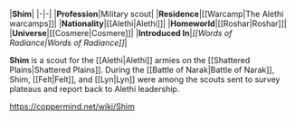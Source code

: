 |**Shim**|
|-|-|
|**Profession**|Military scout|
|**Residence**|[[Warcamp\|The Alethi warcamps]]|
|**Nationality**|[[Alethi\|Alethi]]|
|**Homeworld**|[[Roshar\|Roshar]]|
|**Universe**|[[Cosmere\|Cosmere]]|
|**Introduced In**|*[[Words of Radiance\|Words of Radiance]]*|

**Shim** is a scout for the [[Alethi\|Alethi]] armies on the [[Shattered Plains\|Shattered Plains]].
During the [[Battle of Narak\|Battle of Narak]], Shim, [[Felt\|Felt]], and [[Lyn\|Lyn]] were among the scouts sent to survey plateaus and report back to Alethi leadership.



https://coppermind.net/wiki/Shim